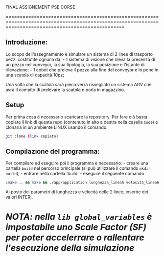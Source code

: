 FINAL ASSIGNEMENT PSE CORSE

======================================================================================================================================================

##  Introduzione:


Lo scopo dell'assegnamento è simulare un sistema di 2 linee di trasporto pezzi costitutite ognuna da:
    - 1 sistema di visione che rileva la presenza di un pezzo nel conveyor, la sua tipologia, la sua posizione e l'istante di rilevazione;
    - 1 cobot che preleva il pezzo alla fine del conveyor e lo pone in una scatola di capacità 10pz;

Una volta che la scatola sarà piena verrà risvegliato un sistema AGV che avrà il compito di prelevare la scatola e porla in magazzino.

## Setup

Per prima cosa è necessario scaricare la repository.
Per fare ciò basta copiare il link di questa repo (contenuto in alto a destra nella casella `Code`) e clonarla 
in un ambiente LINUX usando il comando:

```bash
git clone (link copiato)
```

## Compilazione del programma:

Per compilare ed eseguire poi il programma è necessario:
    - creare una cartella `build` nel percorso principale (si può utilizzare il comando `mkdir build`);
    - entrare nella cartella 'build' 
    - eseguire il seguente comando 

```bash
cmake .. && make && ./app/application lunghezza_lineaA velocità_lineaA lunghezza_lineaB velocità_lineaB
```

Al posto dei parametri di lunghezza e velocità delle 2 linee, inserire dei valori INTERI. 


*NOTA: nella `lib global_variables` è impostabile uno Scale Factor (SF) per poter accelerrare o rallentare l'esecuzione della simulazione*  
=====================================================================================================================================================
